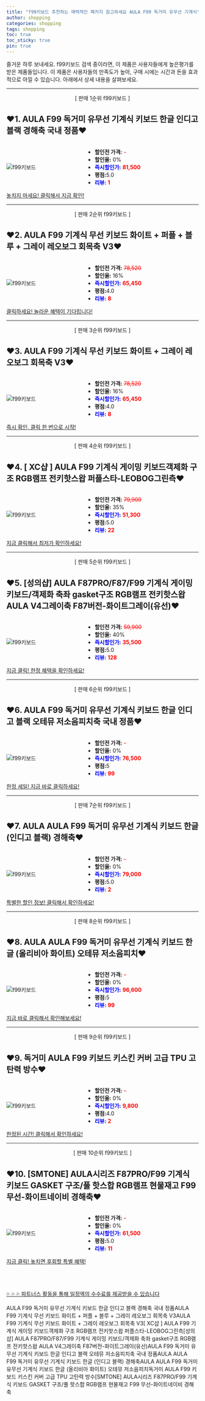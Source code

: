 ```yaml
---
title: "f99키보드 추천하는 매력적인 패키지 참고하세요 AULA F99 독거미 유무선 기계식"
author: shopping
categories: shopping
tags: shopping
toc: true
toc_sticky: true
pin: true
---
```

즐거운 하루 보내세요. f99키보드 검색 중이라면, 이 제품은 사용자들에게 높은평가를 받은 제품들입니다. 이 제품은 사용자들의 만족도가 높아, 구매 시에는 시간과 돈을 효과적으로 아낄 수 있습니다. 아래에서 상세 내용을 살펴보세요.

---
<p class="toplist" style="margin: 0 auto; display: block; width: fit-content;">[ 판매 1순위 f99키보드 ]</p>

<h2><strong>❤️1. AULA F99 독거미 유무선 기계식 키보드 한글 인디고 블랙 경해축 국내 정품❤️</strong></h2>

<div style="display: flex; align-items: center;">
    <div style="flex: 0.4;">
        <img src="https://thumbnail8.coupangcdn.com/thumbnails/remote/230x230ex/image/vendor_inventory/aea4/d6d6eda3aa6a8fad239447de1c9818c450d3624af68ca403d4aaaf5347f1.jpg" alt="f99키보드" style="max-width: 100%;">
    </div>
    <div style="flex: 0.6; margin-left: 10px;">
        <ul>
            <li><strong>할인전 가격:</strong> <del style="color: red;">-</del></li>
            <li><strong>할인율:</strong> 0%</li>
            <li><span style='color:blue'><strong>즉시할인가:</strong></span> <span style='color:red'><strong>81,500</strong></span></li>
            <li><strong>평점:</strong>5.0</li>
            <li><span style='color:blue'><strong>리뷰:</strong></span> <span style='color:red'><strong>1</strong></span></li>
        </ul>
    </div>
</div>
<div class="center">
    <a href="https://selin100587001.github.io?lptag=AF9450613&subid=githubio&pageKey=8224573552&traceid=V0-153&itemId=23649458989&vendorItemId=90674851066" class="myButton">
        놓치지 마세요! 클릭해서 지금 확인!
    </a>
</div>


---
<p class="toplist" style="margin: 0 auto; display: block; width: fit-content;">[ 판매 2순위 f99키보드 ]</p>

<h2><strong>❤️2. AULA F99 기계식 무선 키보드 화이트 + 퍼플 + 블루 + 그레이 레오보그 회목축 V3❤️</strong></h2>

<div style="display: flex; align-items: center;">
    <div style="flex: 0.4;">
        <img src="https://thumbnail9.coupangcdn.com/thumbnails/remote/230x230ex/image/vendor_inventory/389a/91408a0894da357b5b9fca454114f3f900767627c419a748b10d66f3d26e.jpg" alt="f99키보드" style="max-width: 100%;">
    </div>
    <div style="flex: 0.6; margin-left: 10px;">
        <ul>
            <li><strong>할인전 가격:</strong> <del style="color: red;">78,520</del></li>
            <li><strong>할인율:</strong> 16%</li>
            <li><span style='color:blue'><strong>즉시할인가:</strong></span> <span style='color:red'><strong>65,450</strong></span></li>
            <li><strong>평점:</strong>4.0</li>
            <li><span style='color:blue'><strong>리뷰:</strong></span> <span style='color:red'><strong>8</strong></span></li>
        </ul>
    </div>
</div>
<div class="center">
    <a href="https://selin100587001.github.io?lptag=AF9450613&subid=githubio&pageKey=8142975533&traceid=V0-153&itemId=23142240819&vendorItemId=90175117843" class="myButton">
        클릭하세요! 놀라운 혜택이 기다립니다!
    </a>
</div>


---
<p class="toplist" style="margin: 0 auto; display: block; width: fit-content;">[ 판매 3순위 f99키보드 ]</p>

<h2><strong>❤️3. AULA F99 기계식 무선 키보드 화이트 + 그레이 레오보그 회목축 V3❤️</strong></h2>

<div style="display: flex; align-items: center;">
    <div style="flex: 0.4;">
        <img src="https://thumbnail8.coupangcdn.com/thumbnails/remote/230x230ex/image/vendor_inventory/c0f1/f0980ad8b5106b198f70a534fa3a18016f2765af02a5ade628dff7ae46ec.jpg" alt="f99키보드" style="max-width: 100%;">
    </div>
    <div style="flex: 0.6; margin-left: 10px;">
        <ul>
            <li><strong>할인전 가격:</strong> <del style="color: red;">78,520</del></li>
            <li><strong>할인율:</strong> 16%</li>
            <li><span style='color:blue'><strong>즉시할인가:</strong></span> <span style='color:red'><strong>65,450</strong></span></li>
            <li><strong>평점:</strong>4.0</li>
            <li><span style='color:blue'><strong>리뷰:</strong></span> <span style='color:red'><strong>8</strong></span></li>
        </ul>
    </div>
</div>
<div class="center">
    <a href="https://selin100587001.github.io?lptag=AF9450613&subid=githubio&pageKey=8142975533&traceid=V0-153&itemId=23142240821&vendorItemId=90175117851" class="myButton">
        즉시 확인, 클릭 한 번으로 시작!
    </a>
</div>


---
<p class="toplist" style="margin: 0 auto; display: block; width: fit-content;">[ 판매 4순위 f99키보드 ]</p>

<h2><strong>❤️4. [ XC샵 ] AULA F99 기계식 게이밍 키보드객제화 구조 RGB램프 전키핫스왑 퍼플스타-LEOBOG그린측❤️</strong></h2>

<div style="display: flex; align-items: center;">
    <div style="flex: 0.4;">
        <img src="https://thumbnail10.coupangcdn.com/thumbnails/remote/230x230ex/image/vendor_inventory/607d/f78dedda027a09e539e97ac41c8367918362115a3f9f11a68da1ed122b0d.jpg" alt="f99키보드" style="max-width: 100%;">
    </div>
    <div style="flex: 0.6; margin-left: 10px;">
        <ul>
            <li><strong>할인전 가격:</strong> <del style="color: red;">79,900</del></li>
            <li><strong>할인율:</strong> 35%</li>
            <li><span style='color:blue'><strong>즉시할인가:</strong></span> <span style='color:red'><strong>51,300</strong></span></li>
            <li><strong>평점:</strong>5.0</li>
            <li><span style='color:blue'><strong>리뷰:</strong></span> <span style='color:red'><strong>22</strong></span></li>
        </ul>
    </div>
</div>
<div class="center">
    <a href="https://selin100587001.github.io?lptag=AF9450613&subid=githubio&pageKey=7998036681&traceid=V0-153&itemId=22259870229&vendorItemId=89305588940" class="myButton">
        지금 클릭해서 최저가 확인하세요!
    </a>
</div>


---
<p class="toplist" style="margin: 0 auto; display: block; width: fit-content;">[ 판매 5순위 f99키보드 ]</p>

<h2><strong>❤️5. [성의샵] AULA F87PRO/F87/F99 기계식 게이밍 키보드/객제화 축좌 gasket구조 RGB램프 전키핫스왑 AULA V4그레이축 F87버전-화이트그레이(유선)❤️</strong></h2>

<div style="display: flex; align-items: center;">
    <div style="flex: 0.4;">
        <img src="https://thumbnail9.coupangcdn.com/thumbnails/remote/230x230ex/image/vendor_inventory/7db3/3705bdeffdd3dfd6d96028f3543c8c76fad4ef9373e1cdc850c7a937ac89.jpg" alt="f99키보드" style="max-width: 100%;">
    </div>
    <div style="flex: 0.6; margin-left: 10px;">
        <ul>
            <li><strong>할인전 가격:</strong> <del style="color: red;">59,900</del></li>
            <li><strong>할인율:</strong> 40%</li>
            <li><span style='color:blue'><strong>즉시할인가:</strong></span> <span style='color:red'><strong>35,500</strong></span></li>
            <li><strong>평점:</strong>5.0</li>
            <li><span style='color:blue'><strong>리뷰:</strong></span> <span style='color:red'><strong>128</strong></span></li>
        </ul>
    </div>
</div>
<div class="center">
    <a href="https://selin100587001.github.io?lptag=AF9450613&subid=githubio&pageKey=7804131783&traceid=V0-153&itemId=21143699649&vendorItemId=88205301543" class="myButton">
        지금 클릭! 한정 혜택을 확인하세요!
    </a>
</div>


---
<p class="toplist" style="margin: 0 auto; display: block; width: fit-content;">[ 판매 6순위 f99키보드 ]</p>

<h2><strong>❤️6. AULA F99 독거미 유무선 기계식 키보드 한글 인디고 블랙 오테뮤 저소음피치축 국내 정품❤️</strong></h2>

<div style="display: flex; align-items: center;">
    <div style="flex: 0.4;">
        <img src="https://thumbnail8.coupangcdn.com/thumbnails/remote/230x230ex/image/vendor_inventory/aea4/d6d6eda3aa6a8fad239447de1c9818c450d3624af68ca403d4aaaf5347f1.jpg" alt="f99키보드" style="max-width: 100%;">
    </div>
    <div style="flex: 0.6; margin-left: 10px;">
        <ul>
            <li><strong>할인전 가격:</strong> <del style="color: red;">-</del></li>
            <li><strong>할인율:</strong> 0%</li>
            <li><span style='color:blue'><strong>즉시할인가:</strong></span> <span style='color:red'><strong>76,500</strong></span></li>
            <li><strong>평점:</strong>5</li>
            <li><span style='color:blue'><strong>리뷰:</strong></span> <span style='color:red'><strong>99</strong></span></li>
        </ul>
    </div>
</div>
<div class="center">
    <a href="https://selin100587001.github.io?lptag=AF9450613&subid=githubio&pageKey=8224574191&traceid=V0-153&itemId=23649466042&vendorItemId=90674857355" class="myButton">
        한정 세일! 지금 바로 클릭하세요!
    </a>
</div>


---
<p class="toplist" style="margin: 0 auto; display: block; width: fit-content;">[ 판매 7순위 f99키보드 ]</p>

<h2><strong>❤️7. AULA AULA F99 독거미 유무선 기계식 키보드 한글 (인디고 블랙) 경해축❤️</strong></h2>

<div style="display: flex; align-items: center;">
    <div style="flex: 0.4;">
        <img src="https://thumbnail7.coupangcdn.com/thumbnails/remote/230x230ex/image/vendor_inventory/0272/159175e12e9f7c4402a41f2e5513bddda46f02237bbc4d745d1da976e278.jpg" alt="f99키보드" style="max-width: 100%;">
    </div>
    <div style="flex: 0.6; margin-left: 10px;">
        <ul>
            <li><strong>할인전 가격:</strong> <del style="color: red;">-</del></li>
            <li><strong>할인율:</strong> 0%</li>
            <li><span style='color:blue'><strong>즉시할인가:</strong></span> <span style='color:red'><strong>79,000</strong></span></li>
            <li><strong>평점:</strong>5.0</li>
            <li><span style='color:blue'><strong>리뷰:</strong></span> <span style='color:red'><strong>2</strong></span></li>
        </ul>
    </div>
</div>
<div class="center">
    <a href="https://selin100587001.github.io?lptag=AF9450613&subid=githubio&pageKey=8220245743&traceid=V0-153&itemId=23624886512&vendorItemId=90650420728" class="myButton">
        특별한 할인 정보! 클릭해서 확인하세요!
    </a>
</div>


---
<p class="toplist" style="margin: 0 auto; display: block; width: fit-content;">[ 판매 8순위 f99키보드 ]</p>

<h2><strong>❤️8. AULA AULA F99 독거미 유무선 기계식 키보드 한글 (올리비아 화이트) 오테뮤 저소음피치❤️</strong></h2>

<div style="display: flex; align-items: center;">
    <div style="flex: 0.4;">
        <img src="https://thumbnail7.coupangcdn.com/thumbnails/remote/230x230ex/image/vendor_inventory/adeb/411adbde65bc305cd5dd84c87d7826b36813a61eb32648d5b9d72b43ee91.jpg" alt="f99키보드" style="max-width: 100%;">
    </div>
    <div style="flex: 0.6; margin-left: 10px;">
        <ul>
            <li><strong>할인전 가격:</strong> <del style="color: red;">-</del></li>
            <li><strong>할인율:</strong> 0%</li>
            <li><span style='color:blue'><strong>즉시할인가:</strong></span> <span style='color:red'><strong>96,600</strong></span></li>
            <li><strong>평점:</strong>5</li>
            <li><span style='color:blue'><strong>리뷰:</strong></span> <span style='color:red'><strong>99</strong></span></li>
        </ul>
    </div>
</div>
<div class="center">
    <a href="https://selin100587001.github.io?lptag=AF9450613&subid=githubio&pageKey=8200164257&traceid=V0-153&itemId=23503237562&vendorItemId=90766991298" class="myButton">
        지금 바로 클릭해서 확인해보세요!
    </a>
</div>


---
<p class="toplist" style="margin: 0 auto; display: block; width: fit-content;">[ 판매 9순위 f99키보드 ]</p>

<h2><strong>❤️9. 독거미 AULA F99 키보드 키스킨 커버 고급 TPU 고탄력 방수❤️</strong></h2>

<div style="display: flex; align-items: center;">
    <div style="flex: 0.4;">
        <img src="https://thumbnail7.coupangcdn.com/thumbnails/remote/230x230ex/image/vendor_inventory/18ec/a67924495d5bedaaece4b46cc982c7219c761dededdfd431c30d19b4d3db.jpg" alt="f99키보드" style="max-width: 100%;">
    </div>
    <div style="flex: 0.6; margin-left: 10px;">
        <ul>
            <li><strong>할인전 가격:</strong> <del style="color: red;">-</del></li>
            <li><strong>할인율:</strong> 0%</li>
            <li><span style='color:blue'><strong>즉시할인가:</strong></span> <span style='color:red'><strong>9,800</strong></span></li>
            <li><strong>평점:</strong>4.0</li>
            <li><span style='color:blue'><strong>리뷰:</strong></span> <span style='color:red'><strong>2</strong></span></li>
        </ul>
    </div>
</div>
<div class="center">
    <a href="https://selin100587001.github.io?lptag=AF9450613&subid=githubio&pageKey=8198317687&traceid=V0-153&itemId=23490551547&vendorItemId=90517012601" class="myButton">
        한정된 시간! 클릭해서 확인하세요!
    </a>
</div>


---
<p class="toplist" style="margin: 0 auto; display: block; width: fit-content;">[ 판매 10순위 f99키보드 ]</p>

<h2><strong>❤️10. [SMTONE] AULA시리즈 F87PRO/F99 기계식 키보드 GASKET 구조/풀 핫스합 RGB램프 현물재고 F99 무선-화이트네이비 경해축❤️</strong></h2>

<div style="display: flex; align-items: center;">
    <div style="flex: 0.4;">
        <img src="https://thumbnail9.coupangcdn.com/thumbnails/remote/230x230ex/image/vendor_inventory/3596/563e9f1229a0c0e4b8d75286aec734fdd15ed8600e7bf537f1342bd00ffd.jpg" alt="f99키보드" style="max-width: 100%;">
    </div>
    <div style="flex: 0.6; margin-left: 10px;">
        <ul>
            <li><strong>할인전 가격:</strong> <del style="color: red;">-</del></li>
            <li><strong>할인율:</strong> 0%</li>
            <li><span style='color:blue'><strong>즉시할인가:</strong></span> <span style='color:red'><strong>61,500</strong></span></li>
            <li><strong>평점:</strong>5.0</li>
            <li><span style='color:blue'><strong>리뷰:</strong></span> <span style='color:red'><strong>11</strong></span></li>
        </ul>
    </div>
</div>
<div class="center">
    <a href="https://selin100587001.github.io?lptag=AF9450613&subid=githubio&pageKey=7942237423&traceid=V0-153&itemId=21879227420&vendorItemId=89520558057" class="myButton">
        지금 클릭! 놓치면 후회할 특별 혜택!
    </a>
</div>

<br><br><br>[💦 💦 💦 파트너스 활동을 통해 일정액의 수수료를 제공받을 수 있습니다](https://link.coupang.com/a/bcpT2c)<br><br>AULA F99 독거미 유무선 기계식 키보드 한글 인디고 블랙 경해축 국내 정품AULA F99 기계식 무선 키보드 화이트 + 퍼플 + 블루 + 그레이 레오보그 회목축 V3AULA F99 기계식 무선 키보드 화이트 + 그레이 레오보그 회목축 V3[ XC샵 ] AULA F99 기계식 게이밍 키보드객제화 구조 RGB램프 전키핫스왑 퍼플스타-LEOBOG그린측[성의샵] AULA F87PRO/F87/F99 기계식 게이밍 키보드/객제화 축좌 gasket구조 RGB램프 전키핫스왑 AULA V4그레이축 F87버전-화이트그레이(유선)AULA F99 독거미 유무선 기계식 키보드 한글 인디고 블랙 오테뮤 저소음피치축 국내 정품AULA AULA F99 독거미 유무선 기계식 키보드 한글 (인디고 블랙) 경해축AULA AULA F99 독거미 유무선 기계식 키보드 한글 (올리비아 화이트) 오테뮤 저소음피치독거미 AULA F99 키보드 키스킨 커버 고급 TPU 고탄력 방수[SMTONE] AULA시리즈 F87PRO/F99 기계식 키보드 GASKET 구조/풀 핫스합 RGB램프 현물재고 F99 무선-화이트네이비 경해축